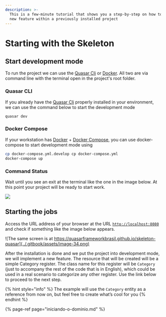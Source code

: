 ```yaml
---
description: >-
  This is a few-minute tutorial that shows you a step-by-step on how to create a
  new feature within a previously installed project
---
```


# Starting with the Skeleton

## Start development mode

To run the project we can use the [Quasar Cli](https://quasar.dev/quasar-cli/cli-documentation/commands-list#dev) or [Docker](https://docs.docker.com/install). All two are via command line with the terminal open in the project's root folder.

### Quasar CLI

If you already have the [Quasar Cli](https://quasar.dev/quasar-cli/cli-documentation/commands-list#dev) properly installed in your environment, we can use the command below to start the development mode

```bash
quasar dev
```

### Docker Compose

If your workstation has [Docker](https://docs.docker.com/install) + [Docker Compose](https://docs.docker.com/compose/install), you can use docker-compose to start development mode using

```bash
cp docker-compose.yml.develop cp docker-compose.yml
docker-compose up
```

### Command Status

Wait until you see an exit at the terminal like the one in the image below. At this point your project will be ready to start work.

![](../.gitbook/assets/image-37.png)

## Starting the jobs

Access the URL address of your browser at the URL [`http://localhost:8080`](http://localhost:8080) and check if something like the image below appears.

![The same screen is at https://quasarframeworkbrasil.github.io/skeleton-quasar](../.gitbook/assets/image-34.png)

After the installation is done and we put the project into development mode, we will implement a new feature. The resource that will be created will be a simple Category register. The class name for this register will be `Category` \(just to accompany the rest of the code that is in English\), which could be used in a real scenario to categorize any other register. Use the link below to proceed to the next step.

{% hint style="info" %}
The example will use the `Category` entity as a reference from now on, but feel free to create what’s cool for you
{% endhint %}

{% page-ref page="iniciando-o-dominio.md" %}

